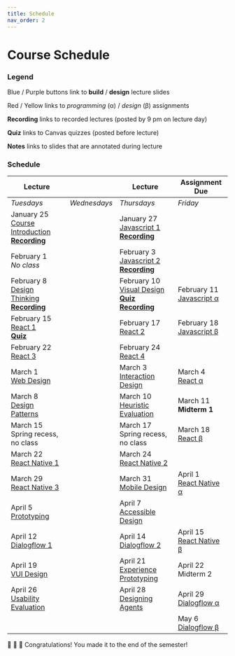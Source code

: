 ```yaml
---
title: Schedule
nav_order: 2
---
```


# Course Schedule

<!-- To provide students with complete course content, the links below provide course slides from last year, and the slides will be updated by the time of each class. Assignment descriptions will also be updated when they are announced in class. -->

### Legend

<a class="label label-blue" >Blue</a> / <a class="label label-purple" >Purple</a> buttons link to **build** / **design** lecture slides

<a class="label label-red" >Red</a> / <a class="label label-yellow">Yellow</a> links to *programming* (&alpha;) / *design* (&beta;) assignments

<a>**Recording**</a> links to recorded lectures (posted by 9 pm on lecture day)

<a>**Quiz**</a> links to Canvas quizzes (posted before lecture)

<a>**Notes**</a> links to slides that are annotated during lecture

### Schedule

<table>
  <thead>
    <tr>
      <th><strong>Lecture</strong></th>
      <th><strong></strong></th>
      <th><strong>Lecture</strong></th>
      <th><strong>Assignment Due</strong></th>
    </tr>
  </thead>
  <tbody>
    <tr>
      <td><em>Tuesdays</em></td>
      <td><em>Wednesdays</em></td>
      <td><em>Thursdays</em></td>
      <td><em>Friday</em></td>
    </tr>
    <tr>
      <td>January 25<br />  
        <span class="fs-3"><a target="_blank" class="btn" href="lectures/01-Course-Introduction.pdf">Course Introduction</a></span><br />
        <a target="_blank" href="https://mediaspace.wisc.edu/media/Yuhang%20Zhao-Noland%20168-01_25_22-10%3A51%3A42/1_dcid52g3"><strong>Recording</strong></a>
      </td>
      <td></td>
      <td>January 27<br />
        <span class="fs-3"><a target="_blank" class="btn btn-blue" href="lectures/01-Build-Javascript-1.pdf">Javascript 1</a></span><br />
        <a target="_blank" href="https://mediaspace.wisc.edu/media/Yuhang+Zhao-Noland+168-01+27+22-10A57A34/1_ilsk76g6"><strong>Recording</strong></a>
      </td>
      <td></td>
    </tr>
    <tr>
      <td>February 1<br />     
      <em>No class</em></td>
      <td></td>
      <td>February 3<br />
        <span class="fs-3"><a target="_blank" class="btn btn-blue" href="lectures/02-Build-Javascript-2.pdf">Javascript 2</a></span><br />
        <a target="_blank" href="https://mediaspace.wisc.edu/media/Yuhang+Zhao-Noland+168-02+03+22-10A58A15/1_ng3hol59"><strong>Recording</strong></a>
      </td>
      <td></td>
    </tr>
    <tr>
      <td>February 8<br />
        <span class="fs-3"><a target="_blank" class="btn btn-purple" href="lectures/03-Design-Design-Thinking.pdf">Design Thinking</a></span><br />
        <a target="_blank" href="https://mediaspace.wisc.edu/media/Yuhang+Zhao-Noland+168-02+08+22-10A55A19/1_sepmcn8w"><strong>Recording</strong></a>
      </td>
      <td></td>
      <td>February 10<br />
        <span class="fs-3"><a target="_blank" class="btn btn-purple" href="lectures/03-Design-Visual-Design.pdf">Visual Design</a></span><br />
        <a target="_blank" href="https://canvas.wisc.edu/courses/295709/quizzes/348653"><strong>Quiz</strong></a>
        <a target="_blank" href="https://mediaspace.wisc.edu/media/Yuhang+Zhao-Noland+168-02+10+22-11A00A34/1_gm7rg1t1"><strong>Recording</strong></a>
      </td>
      <td>February 11<br />
        <span class="fs-3"><a target="_blank" class="btn bg-red-200 text-grey-lt-000" href="https://canvas.wisc.edu/courses/295709/assignments/1501347">Javascript &alpha;</a></span>
      </td>
    </tr>
    <tr>
      <td>February 15<br />
        <span class="fs-3"><a target="_blank" class="btn btn-blue" href="">React 1</a></span><br />
        <a target="_blank" href="https://canvas.wisc.edu/courses/295709/quizzes/349127"><strong>Quiz</strong></a>
      </td>
      <td></td>
      <td>February 17<br />
        <span class="fs-3"><a target="_blank" class="btn btn-blue" href="">React 2</a></span>
      </td>
      <td>February 18<br />
        <span class="fs-3"><a target="_blank" class="btn bg-yellow-100 text-grey-dk-250" href="https://canvas.wisc.edu/courses/295709/assignments/1501492">Javascript &beta;</a></span>
      </td>
    </tr>
    <tr>
      <td>February 22<br />
        <span class="fs-3"><a target="_blank" class="btn btn-blue" href="">React 3</a></span>
      </td>     
      <td></td>
      <td>February 24<br />
        <span class="fs-3"><a target="_blank" class="btn btn-blue" href="">React 4</a></span>
      </td>
      <td>
      </td>
    </tr>
    <tr>
      <td>March 1<br />
        <span class="fs-3"><a target="_blank" class="btn btn-purple" href="">Web Design</a></span>
      </td>
      <td></td>
      <td>March 3<br />
        <span class="fs-3"><a target="_blank" class="btn btn-purple" href="">Interaction Design</a></span>
      </td>
      <td>March 4<br />
        <span class="fs-3"><a target="_blank" class="btn bg-red-200 text-grey-lt-000" href="">React &alpha;</a></span>
      </td>
    </tr>
    <tr>
      <td>March 8<br />
        <span class="fs-3"><a target="_blank" class="btn btn-purple" href="">Design Patterns</a></span>
      </td>
      <td></td>
      <td>March 10<br />
        <span class="fs-3"><a target="_blank" class="btn btn-purple" href="">Heuristic Evaluation</a></span>
      </td>
      <td>March 11<br />
        <Strong>Midterm 1</Strong>
      </td>
    </tr>
    <tr>
      <td>March 15<br />
        Spring recess, no class
      </td>
      <td></td>
      <td>March 17<br />
        Spring recess, no class
      </td>
      <td>March 18<br />
        <span class="fs-3"><a target="_blank" class="btn bg-yellow-100 text-grey-dk-250" href="">React &beta;</a></span> 
      </td>
    </tr>
    <tr>
      <td>March 22<br />
        <span class="fs-3"><a target="_blank" class="btn btn-blue" href="">React Native 1</a></span>
      </td>
      <td>
      </td>
      <td>March 24<br />
        <span class="fs-3"><a target="_blank" class="btn btn-blue" href="">React Native 2</a></span> <br />
      </td>
      <td>
      </td>
    </tr>
    <tr>
      <td>March 29<br />
        <span class="fs-3"><a target="_blank" class="btn btn-blue" href="">React Native 3</a></span>
      </td>
      <td></td>
      <td>March 31<br />
        <span class="fs-3"><a target="_blank" class="btn btn-purple" href="">Mobile Design</a></span>
      </td>
      <td>April 1<br />
        <span class="fs-3"><a target="_blank" class="btn bg-red-200 text-grey-lt-000" href="">React Native &alpha;</a></span>
      </td>
    </tr>
    <tr>
      <td>April 5<br />
        <span class="fs-3"><a target="_blank" class="btn btn-purple" href="">Prototyping</a></span>
      </td>
      <td></td>
      <td>April 7<br />
        <span class="fs-3"><a target="_blank" class="btn btn-purple" href="">Accessible Design</a><br /></span>
      </td>
      <td>
      </td>
    </tr>
    <tr>
      <td>April 12<br />
        <span class="fs-3"><a target="_blank" class="btn btn-blue" href="">Dialogflow 1</a></span>
      </td>
      <td></td>
      <td>April 14<br />
        <span class="fs-3"><a target="_blank" class="btn btn-blue" href="">Dialogflow 2</a></span>
      </td>
      <td>April 15<br />
        <span class="fs-3"><a target="_blank" class="btn bg-yellow-100 text-grey-dk-250" href="">React Native &beta;</a></span>
      </td>
    </tr>
    <tr>
      <td>April 19<br />
        <span class="fs-3"><a target="_blank" class="btn btn-purple" href="">VUI Design</a></span>
      </td>
      <td>
      </td>
      <td>April 21<br />
        <span class="fs-3"><a target="_blank" class="btn btn-purple" href="">Experience Prototyping</a></span>
      </td>
      <td>April 22<br />
        Midterm 2
      </td>
    </tr>
    <tr>
      <td>April 26<br />
        <span class="fs-3"><a target="_blank" class="btn btn-purple" href="">Usability Evaluation</a></span>
      </td>
      <td></td>
      <td>April 28<br />
        <span class="fs-3"><a target="_blank" class="btn btn-purple" href="">Designing Agents</a></span>
      </td>
      <td>April 29<br />
        <span class="fs-3"><a target="_blank" class="btn bg-red-200 text-grey-lt-000" href="">Dialogflow &alpha;</a></span>
      </td>
    </tr>
    <tr>
      <td></td>
      <td></td>
      <td></td>
      <td>May 6<br />
        <span class="fs-3"><a target="_blank" class="btn bg-yellow-100 text-grey-dk-250" href="">Dialogflow &beta;</a></span>
      </td>    
    </tr>
  </tbody>
</table>


<!-- --- -->

🎉 🥳 🎊 Congratulations! You made it to the end of the semester!

